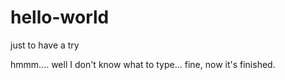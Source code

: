 # hello-world
just to have a try

hmmm.... well I don't know what to type...
fine, now it's finished.
